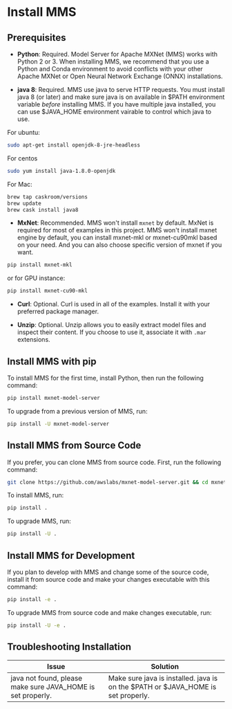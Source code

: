 
# Install MMS

## Prerequisites

* **Python**: Required. Model Server for Apache MXNet (MMS) works with Python 2 or 3.  When installing MMS, we recommend that you use a Python and Conda environment to avoid conflicts with your other Apache MXNet or Open Neural Network Exchange (ONNX) installations.

* **java 8**: Required. MMS use java to serve HTTP requests. You must install java 8 (or later) and make sure java is on available in $PATH environment variable *before* installing MMS. If you have multiple java installed, you can use $JAVA_HOME environment vairable to control which java to use.

For ubuntu:
```bash
sudo apt-get install openjdk-8-jre-headless
```

For centos
```bash
sudo yum install java-1.8.0-openjdk
```

For Mac:
```bash
brew tap caskroom/versions
brew update
brew cask install java8
```

* **MxNet**: Recommended. MMS won't install `mxnet` by default. MxNet is required for most of examples in this project. MMS won't install mxnet engine by default, you can install mxnet-mkl or mxnet-cu90mkl based on your need. And you can also choose specific version of mxnet if you want.

```bash
pip install mxnet-mkl
```

or for GPU instance:

```bash
pip install mxnet-cu90-mkl
```


* **Curl**: Optional. Curl is used in all of the examples. Install it with your preferred package manager.

* **Unzip**: Optional. Unzip allows you to easily extract model files and inspect their content. If you choose to use it, associate it with `.mar` extensions.

## Install MMS with pip

To install MMS for the first time, install Python, then run the following command:

```bash
pip install mxnet-model-server
```

To upgrade from a previous version of MMS, run:

```bash
pip install -U mxnet-model-server
```

## Install MMS from Source Code



If you prefer, you can clone MMS from source code. First, run the following command:



```bash
git clone https://github.com/awslabs/mxnet-model-server.git && cd mxnet-model-server
```

To install MMS, run:


```bash
pip install .
```

To upgrade MMS, run:


```bash
pip install -U .
```




## Install MMS for Development

If you plan to develop with MMS and change some of the source code, install it from source code and make your changes executable with this command:



```bash
pip install -e .
```

To upgrade MMS from source code and make changes executable, run:


```bash
pip install -U -e .
```

## Troubleshooting Installation


| Issue | Solution |
|---|---|
|java not found, please make sure JAVA_HOME is set properly. | Make sure java is installed. java is on the $PATH or $JAVA_HOME is set properly. |
